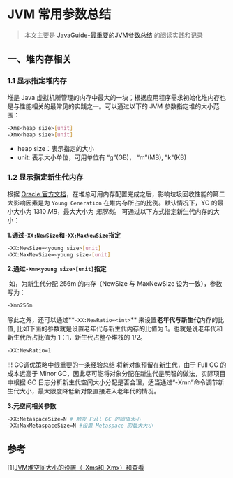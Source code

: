 # JVM 常用参数总结
> 本文主要是 [JavaGuide-最重要的JVM参数总结](https://javaguide.cn/java/jvm/jvm-parameters-intro.html) 的阅读实践和记录

## 一、堆内存相关

### 1.1 显示指定堆内存

堆是 Java 虚拟机所管理的内存中最大的一块；根据应用程序需求初始化堆内存也是与性能相关的最常见的实践之一。可以通过以下的 JVM 参数指定堆的大小范围：

``` sh
-Xms<heap size>[unit]
-Xmx<heap size>[unit]
```

* heap size：表示指定的大小
* unit: 表示大小单位，可用单位有 “g”(GB)， “m”(MB), "k"(KB)

### 1.2 显示指定新生代内存

根据 [Oracle 官方文档](https://docs.oracle.com/javase/8/docs/technotes/guides/vm/gctuning/sizing.html)，在堆总可用内存配置完成之后，影响垃圾回收性能的第二大影响因素是为 `Young Generation` 在堆内存所占的比例。默认情况下，YG 的最小大小为 1310 *MB*，最大大小为 *无限制*。 可通过以下方式指定新生代内存的大小：

**1.通过`-XX:NewSize`和`-XX:MaxNewSize`指定**

```sh
-XX:NewSize=<young size>[unit]
-XX:MaxNewSize=<young size>[unit]
```

**2.通过`-Xmn<young size>[unit]`指定**

​	如，为新生代分配 256m 的内存（NewSize 与 MaxNewSize 设为一致），参数写为：

```sh
-Xmn256m
```



除此之外，还可以通过**`-XX:NewRatio=<int>`** 来设置**老年代与新生代**内存的比值, 比如下面的参数就是设置老年代与新生代内存的比值为 1。也就是说老年代和新生代所占比值为 1：1，新生代占整个堆栈的 1/2。
```sh
-XX:NewRatio=1
```

!!! GC调优策略中很重要的一条经验总结
    将新对象预留在新生代，由于 Full GC 的成本远高于 Minor GC，因此尽可能将对象分配在新生代是明智的做法，实际项目中根据 GC 日志分析新生代空间大小分配是否合理，适当通过“-Xmn”命令调节新生代大小，最大限度降低新对象直接进入老年代的情况。



**3.元空间相关参数**

```sh
-XX:MetaspaceSize=N # 触发 Full GC 的阈值大小
-XX:MaxMetaspaceSize=N #设置 Metaspace 的最大大小
```





## 参考

[1][JVM堆空间大小的设置（-Xms和-Xmx）和查看](JVM堆空间大小的设置（-Xms和-Xmx）和查看)
